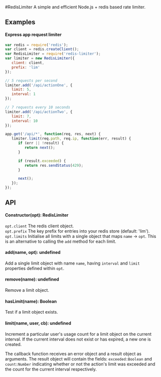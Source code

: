 #RedisLimiter
A simple and efficient Node.js + redis based rate limiter.

## Examples
#### Express app request limiter

```js
var redis = require('redis');
var client = redis.createClient();
var RedisLimiter = require('redis-limiter');
var limiter = new RedisLimiter({
   client: client,
   prefix: 'lim'
});

// 5 requests per second
limiter.add('/api/actionOne', {
   limit: 5,
   interval: 1
});

// 7 requests every 10 seconds
limiter.add('/api/actionTwo', {
   limit: 7,
   interval: 10
});

app.get('/api/*', function(req, res, next) {
   limiter.limit(req.path, req.ip, function(err, result) {
      if (err || !result) {
         return next();
      }

      if (result.exceeded) {
         return res.sendStatus(429);
      }

      next();
   });
});

```

## API
#### Constructor(opt): RedisLimiter
`opt.client` The redis client object.<br>
`opt.prefix` The key prefix for entries into your redis store (default: 'lim').<br>
`opt.limits` Initialise all limits with a single object that maps `name` -> `opt`. This is an alternative to calling the `add` method for each limit.

#### add(name, opt): undefined
Add a single limit object with name `name`, having `interval` and `limit` properties defined within `opt`.

#### remove(name): undefined
Remove a limit object.

#### hasLimit(name): Boolean
Test if a limit object exists.

#### limit(name, user, cb): undefined
Increment a particular user's usage count for a limit object on the current interval. If the current interval does not exist or has expired, a new one is created.

The callback function receives an error object and a result object as arguments. The result object will contain the fields: `exceeded:Boolean` and `count:Number` indicating whether or not the action's limit was exceeded and the count for the current interval respectively.
